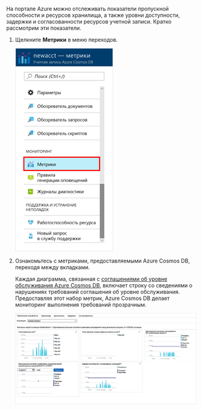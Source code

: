 На портале Azure можно отслеживать показатели пропускной способности и ресурсов хранилища, а также уровни доступности, задержки и согласованности ресурсов учетной записи. Кратко рассмотрим эти показатели. 

1. Щелкните **Метрики** в меню переходов.

   ![Метрики на портале Azure](./media/cosmos-db-tutorial-review-slas/metrics.png)

2. Ознакомьтесь с метриками, предоставляемыми Azure Cosmos DB, переходя между вкладками. 

    Каждая диаграмма, связанная с [соглашениями об уровне обслуживания Azure Cosmos DB](https://azure.microsoft.com/support/legal/sla/cosmos-db/), включает строку со сведениями о нарушениях требований соглашения об уровне обслуживания. Предоставляя этот набор метрик, Azure Cosmos DB делает мониторинг выполнения требований прозрачным. 

   ![Набор метрик Azure Cosmos DB](./media/cosmos-db-tutorial-review-slas/metrics-suite.png)